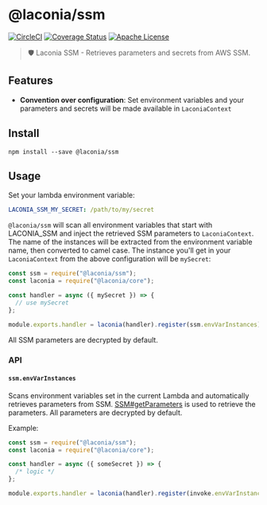 # @laconia/ssm

[![CircleCI](https://circleci.com/gh/ceilfors/laconia/tree/master.svg?style=shield)](https://circleci.com/gh/ceilfors/laconia/tree/master)
[![Coverage Status](https://coveralls.io/repos/github/ceilfors/laconia/badge.svg?branch=master)](https://coveralls.io/github/ceilfors/laconia?branch=master)
[![Apache License](https://img.shields.io/badge/license-Apache-blue.svg)](LICENSE)

> 🛡️ Laconia SSM - Retrieves parameters and secrets from AWS SSM.

## Features

* **Convention over configuration**: Set environment variables and your parameters and secrets will be made available in `LaconiaContext`

## Install

```
npm install --save @laconia/ssm
```

## Usage

Set your lambda environment variable:

```yml
LACONIA_SSM_MY_SECRET: /path/to/my/secret
```

`@laconia/ssm` will scan all environment variables that start with LACONIA_SSM and
inject the retrieved SSM parameters to `LaconiaContext`. The name of the instances
will be extracted from the environment variable name, then
converted to camel case. The instance you'll get in your `LaconiaContext` from the above configuration will be
`mySecret`:

```js
const ssm = require("@laconia/ssm");
const laconia = require("@laconia/core");

const handler = async ({ mySecret }) => {
  // use mySecret
};

module.exports.handler = laconia(handler).register(ssm.envVarInstances);
```

All SSM parameters are decrypted by default.

### API

#### `ssm.envVarInstances`

Scans environment variables set in the current Lambda and automatically
retrieves parameters from SSM. [SSM#getParameters](https://docs.aws.amazon.com/AWSJavaScriptSDK/latest/AWS/SSM.html#getParameters-property)
is used to retrieve the parameters. All parameters are decrypted by default.

Example:

```js
const ssm = require("@laconia/ssm");
const laconia = require("@laconia/core");

const handler = async ({ someSecret }) => {
  /* logic */
};

module.exports.handler = laconia(handler).register(invoke.envVarInstances);
```

